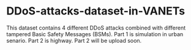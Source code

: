 # DDoS-attacks-dataset-in-VANETs
This dataset contains 4 different DDoS attacks combined with different tampered Basic Safety Messages (BSMs).
Part 1 is simulation in urban senario. Part 2 is highway.
Part 2 will be upload soon.